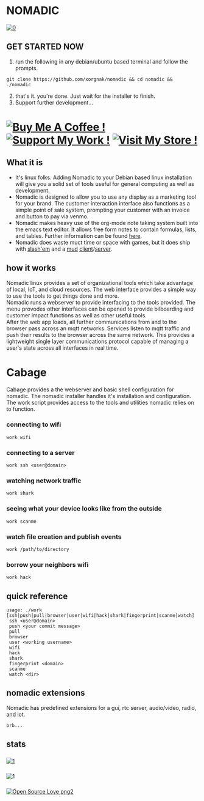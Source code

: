 # NOMADIC
[![0](https://img.shields.io/badge/Made%20with:-Ruby,%20Bash,%20Javascript,%20C/C++,%20and%20<3!-1f425f.svg)](https://rubylang.org/)
## GET STARTED NOW
1. run the following in any debian/ubuntu based terminal and follow the prompts.
```
git clone https://github.com/xorgnak/nomadic && cd nomadic && ./nomadic
```
2. that's it.  you're done.  Just wait for the installer to finish.
3. Support further development...
# [![Buy Me A Coffee !](https://img.shields.io/badge/buy%20me%20a-coffee-1abc9c.svg)](https://www.buymeacoffee.com/maxcatman) [![Support My Work !](https://img.shields.io/badge/support%20my-work-1abc9c.svg)](https://www.patreon.com/zyphr) [![Visit My Store !](https://img.shields.io/badge/visit%20my-store-1abc9c.svg)](https://www.etsy.com/shop/tomorrowsfuture)
## What it is
- It's linux folks.  Adding Nomadic to your Debian based linux installation will give you a solid set of tools useful for general computing as well as development.
- Nomadic is designed to allow you to use any display as a marketing tool for your brand.  The customer interaction interface also functions as a simple point of sale system, prompting your customer with an invoice and button to pay via venmo.
- Nomadic makes heavy use of the org-mode note taking system built into the emacs text editor.  It allows free form notes to contain formulas, lists, and tables.  Further information can be found [here](https://orgmode.org/).
- Nomadic does waste muct time or space with games, but it does ship with [slash'em](https://en.wikipedia.org/wiki/Slash%27EM) and a [mud](https://en.wikipedia.org/wiki/MUD) [client](https://tintin.mudhalla.net/)/[server](https://tinymux.org).

## how it works
Nomadic linux provides a set of organizational tools which take advantage of local, IoT, and cloud resources.  The web interface provides a simple way to use the tools to get things done and more.  
Nomadic runs a webserver to provide interfacing to the tools provided.  The menu provodes other interfaces can be opened to provide bilboarding and customer impact functions as well as other useful tools.  
After the web app loads, all further communications from and to the browser pass across an mqtt networks.  Services listen to mqtt traffic and push their results to the browser across the same network.  This provides a lightweight single layer communications protocol capable of managing a user's state across all interfaces in real time.  

# Cabage
Cabage provides a the webserver and basic shell configuration for nomadic.  The nomadic installer handles it's installation and configuration.  The work script provides access to the tools and utilities nomadic relies on to function.
### connecting to wifi
```
work wifi
```
### connecting to a server
```
work ssh <user@domain> 
```
### watching network traffic
```
work shark
```
### seeing what your device looks like from the outside
```
work scanme
```
### watch file creation and publish events
```
work /path/to/directory
```
### borrow your neighbors wifi
```
work hack
```

## quick reference
```
usage: ./work [ssh|push|pull|browser|user|wifi|hack|shark|fingerprint|scanme|watch]
 ssh <user@domain>
 push <your commit message>
 pull
 browser
 user <working username>
 wifi
 hack
 shark
 fingerprint <domain>
 scanme
 watch <dir>
```

## nomadic extensions
Nomadic has predefined extensions for a gui, rtc server, audio/video, radio, and iot.
```
brb...
```
## stats
###
[![1](https://github-readme-stats.vercel.app/api?username=xorgnak&theme=radical&show_icons=true&layout=compact)](https://github.com/xorgnak/nomadic)
### 
![1](https://github-readme-stats.vercel.app/api/top-langs/?username=xorgnak&theme=radical&layout=compa/ct)
###
[![Open Source Love png2](https://badges.frapsoft.com/os/v2/open-source.png?v=103)](https://github.com/ellerbrock/open-source-badges/)
